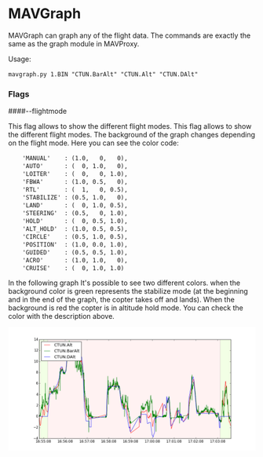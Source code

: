 # MAVGraph

MAVGraph can graph any of the flight data. The commands are exactly the same as the graph module in MAVProxy.

Usage:

```
mavgraph.py 1.BIN "CTUN.BarAlt" "CTUN.Alt" "CTUN.DAlt"
```

### Flags
####--flightmode

This flag allows to show the different flight modes. This flag allows to show the different flight modes. The background of the graph changes depending on the flight mode. Here you can see the color code:

```
    'MANUAL'    : (1.0,   0,   0),
    'AUTO'      : (  0, 1.0,   0),
    'LOITER'    : (  0,   0, 1.0),
    'FBWA'      : (1.0, 0.5,   0),
    'RTL'       : (  1,   0, 0.5),
    'STABILIZE' : (0.5, 1.0,   0),
    'LAND'      : (  0, 1.0, 0.5),
    'STEERING'  : (0.5,   0, 1.0),
    'HOLD'      : (  0, 0.5, 1.0),
    'ALT_HOLD'  : (1.0, 0.5, 0.5),
    'CIRCLE'    : (0.5, 1.0, 0.5),
    'POSITION'  : (1.0, 0.0, 1.0),
    'GUIDED'    : (0.5, 0.5, 1.0),
    'ACRO'      : (1.0, 1.0,   0),
    'CRUISE'    : (  0, 1.0, 1.0)
```

In the following graph It's possible to see two different colors. when the background color is green represents the stabilize mode (at the beginning and in the end of the graph, the copter takes off and lands). When the background is red the copter is in altitude hold mode. You can check the color with the description above.

![modovuelo](../erleimg/mavgraph/flightmodes.png)

